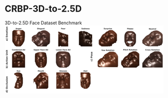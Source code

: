 # CRBP-3D-to-2.5D
3D-to-2.5D Face Dataset Benchmark
![Sample Result](images/CRBP_faces_by_subcategory.png)
